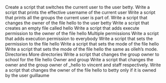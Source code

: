 Create a script that switches the current user to the user betty.
Write a script that prints the effective username of the current user
Write a script that prints all the groups the current user is part of.
Write a script that changes the owner of the file hello to the user betty
Write a script that creates an empty file called hello
Write a script that adds execute permission to the owner of the file hello
Multiple permissions
Write a script that adds execution permission to everybody
Write a script that sets the permission to the file hello
Write a script that sets the mode of the file hello
Write a script that sets the mode of the file hello the same as olleh’s mode.
Directories
More directories
Write a script that changes the group owner to school for the file hello
Owner and group
Write a script that changes the owner and the group owner of _hello to vincent and staff respectively.
Write a script that changes the owner of the file hello to betty only if it is owned by the user guillaume
